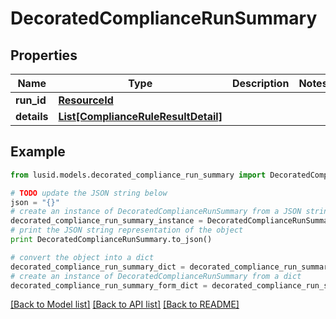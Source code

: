 # DecoratedComplianceRunSummary


## Properties
Name | Type | Description | Notes
------------ | ------------- | ------------- | -------------
**run_id** | [**ResourceId**](ResourceId.md) |  | 
**details** | [**List[ComplianceRuleResultDetail]**](ComplianceRuleResultDetail.md) |  | 

## Example

```python
from lusid.models.decorated_compliance_run_summary import DecoratedComplianceRunSummary

# TODO update the JSON string below
json = "{}"
# create an instance of DecoratedComplianceRunSummary from a JSON string
decorated_compliance_run_summary_instance = DecoratedComplianceRunSummary.from_json(json)
# print the JSON string representation of the object
print DecoratedComplianceRunSummary.to_json()

# convert the object into a dict
decorated_compliance_run_summary_dict = decorated_compliance_run_summary_instance.to_dict()
# create an instance of DecoratedComplianceRunSummary from a dict
decorated_compliance_run_summary_form_dict = decorated_compliance_run_summary.from_dict(decorated_compliance_run_summary_dict)
```
[[Back to Model list]](../README.md#documentation-for-models) [[Back to API list]](../README.md#documentation-for-api-endpoints) [[Back to README]](../README.md)


